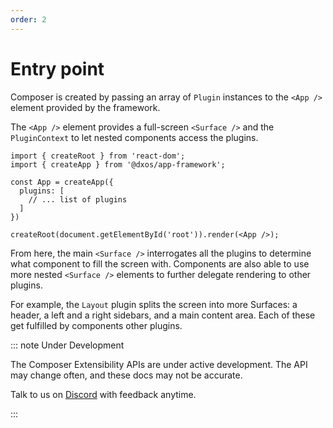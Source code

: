 ```yaml
---
order: 2
---
```


# Entry point

Composer is created by passing an array of `Plugin` instances to the `<App />` element provided by the framework.

The `<App />` element provides a full-screen `<Surface />` and the `PluginContext` to let nested components access the plugins.

```tsx
import { createRoot } from 'react-dom';
import { createApp } from '@dxos/app-framework';

const App = createApp({
  plugins: [
    // ... list of plugins
  ]
})

createRoot(document.getElementById('root')).render(<App />);
```

From here, the main `<Surface />` interrogates all the plugins to determine what component to fill the screen with. Components are also able to use more nested `<Surface />` elements to further delegate rendering to other plugins.

For example, the `Layout` plugin splits the screen into more Surfaces: a header, a left and a right sidebars, and a main content area. Each of these get fulfilled by components other plugins.

::: note Under Development

The Composer Extensibility APIs are under active development. The API may change often, and these docs may not be accurate.

Talk to us on [Discord](https://discord.gg/eXVfryv3sW) with feedback anytime.

:::
